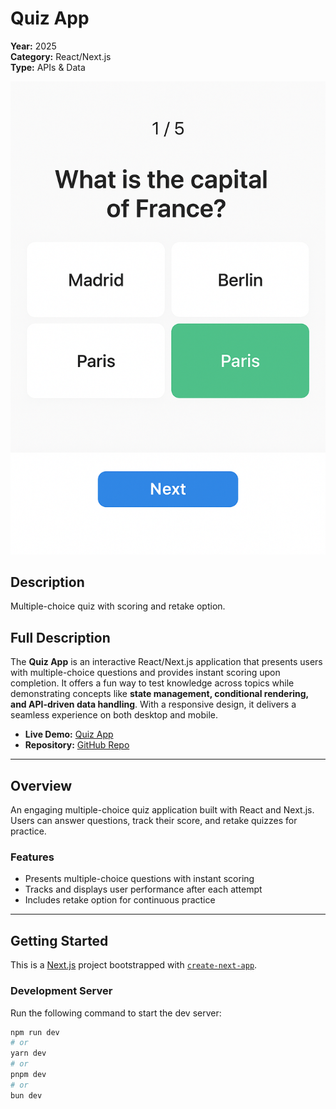 # Quiz App

**Year:** 2025  
**Category:** React/Next.js  
**Type:** APIs & Data  

![Quiz App(quiz app)](/public/quiz.png)


## Description
Multiple-choice quiz with scoring and retake option.

## Full Description
The **Quiz App** is an interactive React/Next.js application that presents users with multiple-choice questions and provides instant scoring upon completion. It offers a fun way to test knowledge across topics while demonstrating concepts like **state management, conditional rendering, and API-driven data handling**. With a responsive design, it delivers a seamless experience on both desktop and mobile.

- **Live Demo:** [Quiz App](https://quiz-app-alpha-azure.vercel.app/)  
- **Repository:** [GitHub Repo](https://github.com/samuel12-dot/quiz-app.git)

---

## Overview
An engaging multiple-choice quiz application built with React and Next.js. Users can answer questions, track their score, and retake quizzes for practice.

### Features
- Presents multiple-choice questions with instant scoring  
- Tracks and displays user performance after each attempt  
- Includes retake option for continuous practice  

---

## Getting Started

This is a [Next.js](https://nextjs.org) project bootstrapped with [`create-next-app`](https://github.com/vercel/next.js/tree/canary/packages/create-next-app).

### Development Server
Run the following command to start the dev server:

```bash
npm run dev
# or
yarn dev
# or
pnpm dev
# or
bun dev
